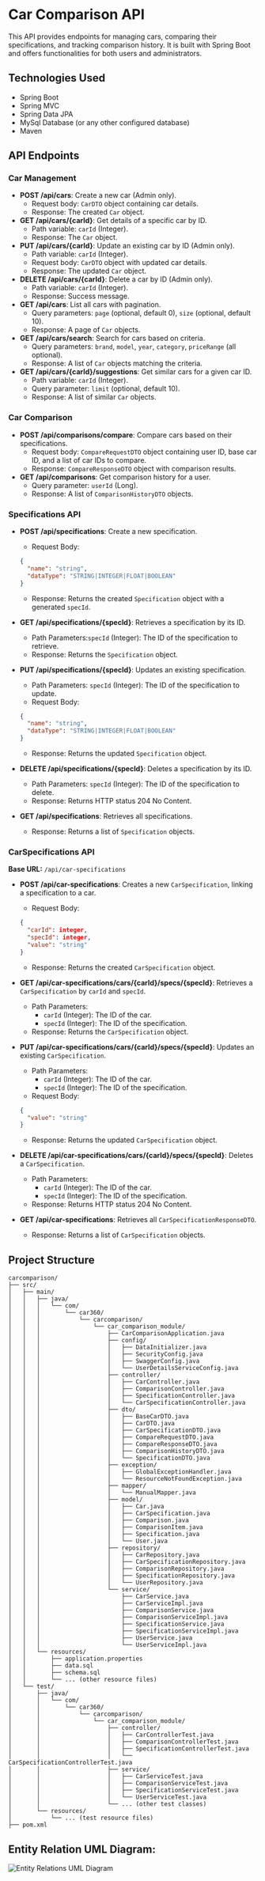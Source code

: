 # Car Comparison API

This API provides endpoints for managing cars, comparing their specifications, and tracking comparison history. It is built with Spring Boot and offers functionalities for both users and administrators.

## Technologies Used

* Spring Boot
* Spring MVC
* Spring Data JPA
* MySql Database (or any other configured database)
* Maven

## API Endpoints

### Car Management

* **POST /api/cars**: Create a new car (Admin only).
    * Request body: `CarDTO` object containing car details.
    * Response: The created `Car` object.
* **GET /api/cars/{carId}**: Get details of a specific car by ID.
    * Path variable: `carId` (Integer).
    * Response: The `Car` object.
* **PUT /api/cars/{carId}**: Update an existing car by ID (Admin only).
    * Path variable: `carId` (Integer).
    * Request body: `CarDTO` object with updated car details.
    * Response: The updated `Car` object.
* **DELETE /api/cars/{carId}**: Delete a car by ID (Admin only).
    * Path variable: `carId` (Integer).
    * Response: Success message.
* **GET /api/cars**: List all cars with pagination.
    * Query parameters: `page` (optional, default 0), `size` (optional, default 10).
    * Response: A page of `Car` objects.
* **GET /api/cars/search**: Search for cars based on criteria.
    * Query parameters: `brand`, `model`, `year`, `category`, `priceRange` (all optional).
    * Response: A list of `Car` objects matching the criteria.
* **GET /api/cars/{carId}/suggestions**: Get similar cars for a given car ID.
    * Path variable: `carId` (Integer).
    * Query parameter: `limit` (optional, default 10).
    * Response: A list of similar `Car` objects.

### Car Comparison

* **POST /api/comparisons/compare**: Compare cars based on their specifications.
    * Request body: `CompareRequestDTO` object containing user ID, base car ID, and a list of car IDs to compare.
    * Response: `CompareResponseDTO` object with comparison results.
* **GET /api/comparisons**: Get comparison history for a user.
    * Query parameter: `userId` (Long).
    * Response: A list of `ComparisonHistoryDTO` objects.

### Specifications API

*   **POST /api/specifications**: Create a new specification.
    *   Request Body:

    ```json
    {
      "name": "string",
      "dataType": "STRING|INTEGER|FLOAT|BOOLEAN"
    }
    ```

    *   Response: Returns the created `Specification` object with a generated `specId`.

*   **GET /api/specifications/{specId}**: Retrieves a specification by its ID.
    *   Path Parameters:`specId` (Integer): The ID of the specification to retrieve.
    *   Response: Returns the `Specification` object.

*   **PUT /api/specifications/{specId}**: Updates an existing specification.
    *   Path Parameters: `specId` (Integer): The ID of the specification to update.
    *   Request Body:

    ```json
    {
      "name": "string",
      "dataType": "STRING|INTEGER|FLOAT|BOOLEAN"
    }
    ```

    *   Response: Returns the updated `Specification` object.

*   **DELETE /api/specifications/{specId}**: Deletes a specification by its ID.
    *   Path Parameters: `specId` (Integer): The ID of the specification to delete.
    *   Response: Returns HTTP status 204 No Content.

*   **GET /api/specifications**: Retrieves all specifications.
    *   Response: Returns a list of `Specification` objects.


### CarSpecifications API

**Base URL:** `/api/car-specifications`

*   **POST /api/car-specifications**: Creates a new `CarSpecification`, linking a specification to a car.
    *   Request Body:

    ```json
    {
      "carId": integer,
      "specId": integer,
      "value": "string"
    }
    ```

    *   Response: Returns the created `CarSpecification` object.

*   **GET /api/car-specifications/cars/{carId}/specs/{specId}**: Retrieves a `CarSpecification` by `carId` and `specId`.
    *   Path Parameters:
        *   `carId` (Integer): The ID of the car.
        *   `specId` (Integer): The ID of the specification.
    *   Response: Returns the `CarSpecification` object.

*   **PUT /api/car-specifications/cars/{carId}/specs/{specId}**: Updates an existing `CarSpecification`.
    *   Path Parameters:
        *   `carId` (Integer): The ID of the car.
        *   `specId` (Integer): The ID of the specification.
    *   Request Body:

    ```json
    {
      "value": "string"
    }
    ```

    *   Response: Returns the updated `CarSpecification` object.

*   **DELETE /api/car-specifications/cars/{carId}/specs/{specId}**: Deletes a `CarSpecification`.
    *   Path Parameters:
        *   `carId` (Integer): The ID of the car.
        *   `specId` (Integer): The ID of the specification.
    *   Response: Returns HTTP status 204 No Content.

*   **GET /api/car-specifications**: Retrieves all `CarSpecificationResponseDTO`.
    *   Response: Returns a list of `CarSpecification` objects.


## Project Structure

```
carcomparison/
├── src/
│   ├── main/
│   │   ├── java/
│   │   │   └── com/
│   │   │       └── car360/
│   │   │           └── carcomparison/
│   │   │               └── car_comparison_module/
│   │   │                   ├── CarComparisonApplication.java
│   │   │                   ├── config/
│   │   │                   │   ├── DataInitializer.java
│   │   │                   │   ├── SecurityConfig.java
│   │   │                   │   ├── SwaggerConfig.java
│   │   │                   │   └── UserDetailsServiceConfig.java
│   │   │                   ├── controller/
│   │   │                   │   ├── CarController.java
│   │   │                   │   ├── ComparisonController.java
│   │   │                   │   ├── SpecificationController.java
│   │   │                   │   └── CarSpecificationController.java
│   │   │                   ├── dto/
│   │   │                   │   ├── BaseCarDTO.java
│   │   │                   │   ├── CarDTO.java
│   │   │                   │   ├── CarSpecificationDTO.java
│   │   │                   │   ├── CompareRequestDTO.java
│   │   │                   │   ├── CompareResponseDTO.java
│   │   │                   │   ├── ComparisonHistoryDTO.java
│   │   │                   │   └── SpecificationDTO.java
│   │   │                   ├── exception/
│   │   │                   │   ├── GlobalExceptionHandler.java
│   │   │                   │   └── ResourceNotFoundException.java
│   │   │                   ├── mapper/
│   │   │                   │   └── ManualMapper.java
│   │   │                   ├── model/
│   │   │                   │   ├── Car.java
│   │   │                   │   ├── CarSpecification.java
│   │   │                   │   ├── Comparison.java
│   │   │                   │   ├── ComparisonItem.java
│   │   │                   │   ├── Specification.java
│   │   │                   │   └── User.java
│   │   │                   ├── repository/
│   │   │                   │   ├── CarRepository.java
│   │   │                   │   ├── CarSpecificationRepository.java
│   │   │                   │   ├── ComparisonRepository.java
│   │   │                   │   ├── SpecificationRepository.java
│   │   │                   │   └── UserRepository.java
│   │   │                   └── service/
│   │   │                       ├── CarService.java
│   │   │                       ├── CarServiceImpl.java
│   │   │                       ├── ComparisonService.java
│   │   │                       ├── ComparisonServiceImpl.java
│   │   │                       ├── SpecificationService.java
│   │   │                       ├── SpecificationServiceImpl.java
│   │   │                       ├── UserService.java
│   │   │                       └── UserServiceImpl.java
│   │   └── resources/
│   │       ├── application.properties
│   │       ├── data.sql
│   │       ├── schema.sql
│   │       └── ... (other resource files)
│   └── test/
│       ├── java/
│       │   └── com/
│       │       └── car360/
│       │           └── carcomparison/
│       │               └── car_comparison_module/
│       │                   ├── controller/
│       │                   │   ├── CarControllerTest.java
│       │                   │   ├── ComparisonControllerTest.java
│       │                   │   ├── SpecificationControllerTest.java
│       │                   │   └── CarSpecificationControllerTest.java
│       │                   ├── service/
│       │                   │   ├── CarServiceTest.java
│       │                   │   ├── ComparisonServiceTest.java
│       │                   │   ├── SpecificationServiceTest.java
│       │                   │   └── UserServiceTest.java
│       │                   └── ... (other test classes)
│       └── resources/
│           └── ... (test resource files)
├── pom.xml
```

## Entity Relation UML Diagram:

![Entity Relations UML Diagram](image/Model-relationship-uml.png)
